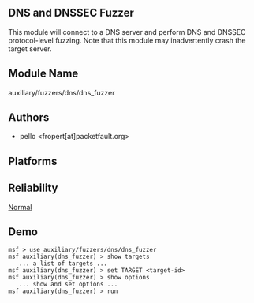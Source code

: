 ## DNS and DNSSEC Fuzzer

This module will connect to a DNS server and perform DNS and 
DNSSEC protocol-level fuzzing. Note that this module may 
inadvertently crash the target server.


## Module Name
auxiliary/fuzzers/dns/dns_fuzzer

## Authors
* pello <fropert[at]packetfault.org>





## Platforms


## Reliability
[Normal](https://github.com/rapid7/metasploit-framework/wiki/Exploit-Ranking)

## Demo

```
msf > use auxiliary/fuzzers/dns/dns_fuzzer
msf auxiliary(dns_fuzzer) > show targets
   ... a list of targets ...
msf auxiliary(dns_fuzzer) > set TARGET <target-id>
msf auxiliary(dns_fuzzer) > show options
   ... show and set options ...
msf auxiliary(dns_fuzzer) > run
```
    
    